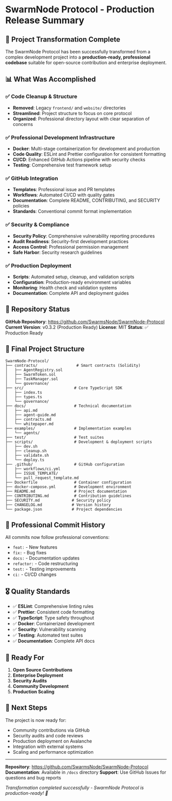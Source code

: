 # SwarmNode Protocol - Production Release Summary

## 🎯 Project Transformation Complete

The SwarmNode Protocol has been successfully transformed from a complex development project into a **production-ready, professional codebase** suitable for open-source contribution and enterprise deployment.

## 📊 What Was Accomplished

### ✅ **Code Cleanup & Structure**
- **Removed**: Legacy `frontend/` and `website/` directories
- **Streamlined**: Project structure to focus on core protocol
- **Organized**: Professional directory layout with clear separation of concerns

### ✅ **Professional Development Infrastructure**
- **Docker**: Multi-stage containerization for development and production
- **Code Quality**: ESLint and Prettier configuration for consistent formatting
- **CI/CD**: Enhanced GitHub Actions pipeline with security checks
- **Testing**: Comprehensive test framework setup

### ✅ **GitHub Integration**
- **Templates**: Professional issue and PR templates
- **Workflows**: Automated CI/CD with quality gates
- **Documentation**: Complete README, CONTRIBUTING, and SECURITY policies
- **Standards**: Conventional commit format implementation

### ✅ **Security & Compliance**
- **Security Policy**: Comprehensive vulnerability reporting procedures
- **Audit Readiness**: Security-first development practices
- **Access Control**: Professional permission management
- **Safe Harbor**: Security research guidelines

### ✅ **Production Deployment**
- **Scripts**: Automated setup, cleanup, and validation scripts
- **Configuration**: Production-ready environment variables
- **Monitoring**: Health check and validation systems
- **Documentation**: Complete API and deployment guides

## 🚀 Repository Status

**GitHub Repository**: https://github.com/SwarmsNode/SwarmNode-Protocol
**Current Version**: v0.3.2 (Production Ready)
**License**: MIT
**Status**: ✅ Production Ready

## 📁 Final Project Structure

```
SwarmNode-Protocol/
├── contracts/                 # Smart contracts (Solidity)
│   ├── AgentRegistry.sol
│   ├── SwarmToken.sol
│   ├── TaskManager.sol
│   └── governance/
├── src/                      # Core TypeScript SDK
│   ├── index.ts
│   ├── types.ts
│   └── governance/
├── docs/                     # Technical documentation
│   ├── api.md
│   ├── agent-guide.md
│   ├── contracts.md
│   └── whitepaper.md
├── examples/                 # Implementation examples
│   └── agents/
├── test/                     # Test suites
├── scripts/                  # Development & deployment scripts
│   ├── dev.sh
│   ├── cleanup.sh
│   ├── validate.sh
│   └── deploy.ts
├── .github/                  # GitHub configuration
│   ├── workflows/ci.yml
│   ├── ISSUE_TEMPLATE/
│   └── pull_request_template.md
├── Dockerfile                # Container configuration
├── docker-compose.yml        # Development environment
├── README.md                 # Project documentation
├── CONTRIBUTING.md           # Contribution guidelines
├── SECURITY.md              # Security policy
├── CHANGELOG.md             # Version history
└── package.json             # Project dependencies
```

## 🔧 Professional Commit History

All commits now follow professional conventions:
- `feat:` - New features
- `fix:` - Bug fixes
- `docs:` - Documentation updates
- `refactor:` - Code restructuring
- `test:` - Testing improvements
- `ci:` - CI/CD changes

## 🎖️ Quality Standards

- ✅ **ESLint**: Comprehensive linting rules
- ✅ **Prettier**: Consistent code formatting
- ✅ **TypeScript**: Type safety throughout
- ✅ **Docker**: Containerized development
- ✅ **Security**: Vulnerability scanning
- ✅ **Testing**: Automated test suites
- ✅ **Documentation**: Complete API docs

## 🚀 Ready For

1. **Open Source Contributions**
2. **Enterprise Deployment**
3. **Security Audits**
4. **Community Development**
5. **Production Scaling**

## 🎯 Next Steps

The project is now ready for:
- Community contributions via GitHub
- Security audits and code reviews
- Production deployment on Avalanche
- Integration with external systems
- Scaling and performance optimization

---

**Repository**: https://github.com/SwarmsNode/SwarmNode-Protocol
**Documentation**: Available in `/docs` directory
**Support**: Use GitHub Issues for questions and bug reports

*Transformation completed successfully - SwarmNode Protocol is production-ready! 🎉*
